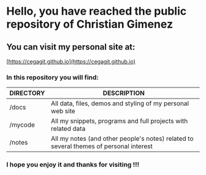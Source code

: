# Hello, you have reached the public repository of Christian Gimenez

## You can visit my personal site at:

[https://cegagit.github.io](https://cegagit.github.io)

### In this repository you will find:

| DIRECTORY | DESCRIPTION |
| -------- | ------ |
| /docs | All data, files, demos and styling of my personal web site |
| /mycode | All my snippets, programs and full projects with related data |
| /notes | All my notes (and other people's notes) related to several themes of personal interest |

### I hope you enjoy it and thanks for visiting !!!
